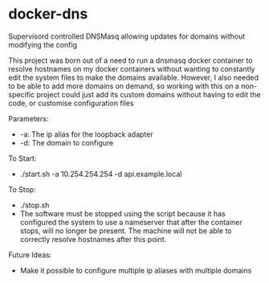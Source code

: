 # docker-dns
Supervisord controlled DNSMasq allowing updates for domains without modifying the config

This project was born out of a need to run a dnsmasq docker container to resolve hostnames on my docker containers without wanting to constantly edit the system files to make the domains available.  However, I also needed to be able to add more domains on demand, so working with this on a non-specific project could just add its custom domains without having to edit the code, or customise configuration files

Parameters:
+ -a: The ip alias for the loopback adapter
+ -d: The domain to configure

To Start:
- ./start.sh -a 10.254.254.254 -d api.example.local

To Stop:
- ./stop.sh
- The software must be stopped using the script because it has configured the system to use a nameserver that after the container stops, will no longer be present.  The machine will not be able to correctly resolve hostnames after this point.

Future Ideas:
- Make it possible to configure multiple ip aliases with multiple domains